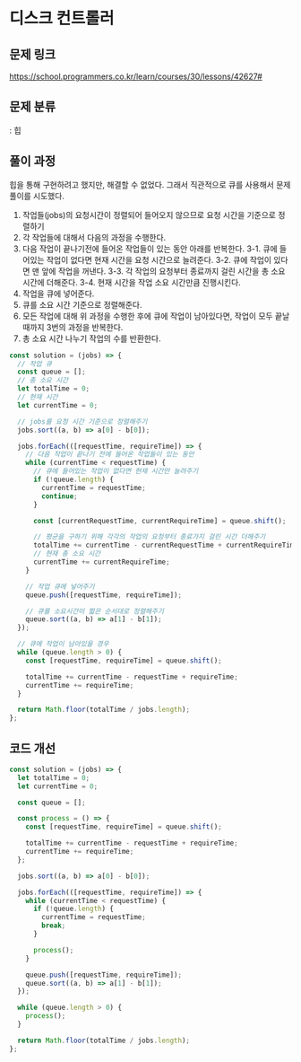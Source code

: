 # 디스크 컨트롤러

## 문제 링크

https://school.programmers.co.kr/learn/courses/30/lessons/42627#

## 문제 분류

: 힙

## 풀이 과정

힙을 통해 구현하려고 했지만, 해결할 수 없었다. 그래서 직관적으로 큐를 사용해서 문제 풀이를 시도했다.

1. 작업들(jobs)의 요청시간이 정렬되어 들어오지 않으므로 요청 시간을 기준으로 정렬하기
2. 각 작업들에 대해서 다음의 과정을 수행한다.
3. 다음 작업이 끝나기전에 들어온 작업들이 있는 동안 아래를 반복한다.
   3-1. 큐에 들어있는 작업이 없다면 현재 시간을 요청 시간으로 늘려준다.
   3-2. 큐에 작업이 있다면 맨 앞에 작업을 꺼낸다.
   3-3. 각 작업의 요청부터 종료까지 걸린 시간을 총 소요시간에 더해준다.
   3-4. 현재 시간을 작업 소요 시간만큼 진행시킨다.
4. 작업을 큐에 넣어준다.
5. 큐를 소요 시간 기준으로 정렬해준다.
6. 모든 작업에 대해 위 과정을 수행한 후에 큐에 작업이 남아있다면, 작업이 모두 끝날 때까지 3번의 과정을 반복한다.
7. 총 소요 시간 나누기 작업의 수를 반환한다.

```js
const solution = (jobs) => {
  // 작업 큐
  const queue = [];
  // 총 소요 시간
  let totalTime = 0;
  // 현재 시간
  let currentTime = 0;

  // jobs를 요청 시간 기준으로 정렬해주기
  jobs.sort((a, b) => a[0] - b[0]);

  jobs.forEach(([requestTime, requireTime]) => {
    // 다음 작업이 끝나기 전에 들어온 작업들이 있는 동안
    while (currentTime < requestTime) {
      // 큐에 들어있는 작업이 없다면 현재 시간만 늘려주기
      if (!queue.length) {
        currentTime = requestTime;
        continue;
      }

      const [currentRequestTime, currentRequireTime] = queue.shift();

      // 평균을 구하기 위해 각각의 작업의 요청부터 종료가지 걸린 시간 더해주기
      totalTime += currentTime - currentRequestTime + currentRequireTime;
      // 현재 총 소요 시간
      currentTime += currentRequireTime;
    }

    // 작업 큐에 넣어주기
    queue.push([requestTime, requireTime]);

    // 큐를 소요시간이 짧은 순서대로 정렬해주기
    queue.sort((a, b) => a[1] - b[1]);
  });

  // 큐에 작업이 남아있을 경우
  while (queue.length > 0) {
    const [requestTime, requireTime] = queue.shift();

    totalTime += currentTime - requestTime + requireTime;
    currentTime += requireTime;
  }

  return Math.floor(totalTime / jobs.length);
};
```

## 코드 개선

```js
const solution = (jobs) => {
  let totalTime = 0;
  let currentTime = 0;

  const queue = [];

  const process = () => {
    const [requestTime, requireTime] = queue.shift();

    totalTime += currentTime - requestTime + requireTime;
    currentTime += requireTime;
  };

  jobs.sort((a, b) => a[0] - b[0]);

  jobs.forEach(([requestTime, requireTime]) => {
    while (currentTime < requestTime) {
      if (!queue.length) {
        currentTime = requestTime;
        break;
      }

      process();
    }

    queue.push([requestTime, requireTime]);
    queue.sort((a, b) => a[1] - b[1]);
  });

  while (queue.length > 0) {
    process();
  }

  return Math.floor(totalTime / jobs.length);
};
```
